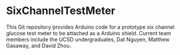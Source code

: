 SixChannelTestMeter
===================

This Git repository provides Arduino code for a prototype six channel glucose test meter to be attached as a Arduino shield.  Current team members include the UCSD undergraduates, Dat Nguyen, Matthew Gasaway, and David Zhou.
